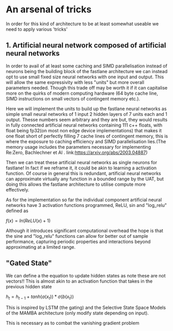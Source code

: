 # An arsenal of tricks
In order for this kind of architecture to be at least somewhat useable we need to apply various 'tricks'

## 1. Artificial neural network composed of artificial neural networks
In order to avail of at least some caching and SIMD parallelisation instead of neurons being the building block of the fastlane architecture we can instead opt to use small fixed size neural networks with one input and output. This will allow the same expressivity with less "units" but more overall parameters needed. Though this trade off may be worth it if it can capitalise more on the quirks of modern computing hardware (64 byte cache line, SIMD instructions on small vectors of contingent memory etc.).

Here we will implement the units to build up the fastlane neural networks as simple small neural networks of 1 input 2 hidden layers of 7 units each and 1 output. Thesse numbers seem arbitrary and they are but, they would results in fully connected artificial neural networks containing 111 c++ floats, with float being fp32(on most non edge device implementations) that makes it one float short of perfectly filling 7 cache lines of contingent memory, this is where the exposure to caching efficiency and SIMD parallelisation lies.(The memory usage includes the parameters necessary for implementing Re:Zero, Bachlechner et Al . link:https://arxiv.org/abs/2003.04887)

Then we can treat these artificial neural networks as single neurons for fastlane! In fact if we reframe it, it could be akin to learning a activation function. Of course in general this is redundant, artificial neural networks can approximate virtually any function in a bounded range by the UAT, but doing this allows the fastlane architecture to utilise compute more effectively.

As for the implementation so far the individual component artificial neural networks have 3 activation functions programmed, ReLU, sin and "log_relu" defined as

$f(x) = ln(ReLU(x) + 1)$

Although it introduces significant computational overhead the hope is that the sine and "log_relu" functions can allow for better out of sample performance, capturing periodic properties and interactions beyond approximating at a limited range.

## "Gated State"
We can define a the equation to update hidden states as
note these are not vectors!! This is almost akin to an activation function that takes in the previous hidden state

$h_{t} = h_{t-1} + tanh(a(x_{t}))*\sigma(b(x_{t}))$

This is inspired by LSTM (the gating) and the Selective State Space Models of the MAMBA architecture (only modify state depending on input).

This is necessary as to combat the vanishing gradient problem



